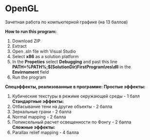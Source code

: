 # OpenGL
Зачетная работа по компьютерной графике (на 13 баллов)

**How to run this program:**
1. Download ZIP
2. Extract
3. Open .sln file with Visual Studio
4. Select **x86** as a solution platform
5. In the **Propeties** select **Debugging** and past this line **PATH=%PATH%;$(SolutionDir)FirstProgram\res\dll** in the **Envirnoment** field
6. Run the program

**Спецэффекты, реализованные в программе:**
**Простые эффекты:**<br />
  1. Кубические текстуры в режиме окружающей среды - 1 балл
<br />**Стандартные эффекты:**<br />
  2. Отбасывание тени на другие объекты - 2 балла
  3. Зеркальные грани - 2 балла
  4. Normal mapping - 2 балла
  5. Попиксельный расчет освещенности по Фонгу - 2 балла
<br />**Сложные эффекты:**<br />
  6. Parallax relief mapping - 4 балла
  
